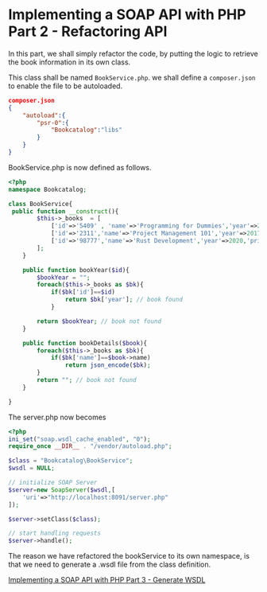 # Implementing a SOAP API with PHP Part 2 - Refactoring API

In this part, we shall simply refactor the code, by putting the logic to retrieve the book information in its own class.

This class shall be named ```BookService.php```. we shall define a ```composer.json``` to enable the file to be autoloaded.

```json
composer.json
{
    "autoload":{
        "psr-0":{
            "Bookcatalog":"libs"
        }
    }
}
```

BookService.php is now defined as follows.

```php
<?php
namespace Bookcatalog;

class BookService{
 public function __construct(){
        $this->_books  = [
            ['id'=>'5409' , 'name'=>'Programming for Dummies','year'=>2011,'price'=>'12.09'],
            ['id'=>'2311','name'=>'Project Management 101','year'=>2017,'price'=>'20.09'],
            ['id'=>'98777','name'=>'Rust Development','year'=>2020,'price'=>'32.09'],
        ];
    }

    public function bookYear($id){  
        $bookYear = "";
        foreach($this->_books as $bk){
            if($bk['id']==$id)
                return $bk['year']; // book found
            }

        return $bookYear; // book not found
    }

    public function bookDetails($book){  
        foreach($this->_books as $bk){
            if($bk['name']==$book->name)
                return json_encode($bk);
        }
        return ""; // book not found
    }

}
```

The server.php now becomes

```php
<?php
ini_set("soap.wsdl_cache_enabled", "0");
require_once __DIR__ . "/vendor/autoload.php";

$class = "Bookcatalog\BookService";
$wsdl = NULL;

// initialize SOAP Server
$server=new SoapServer($wsdl,[
    'uri'=>"http://localhost:8091/server.php"
]);

$server->setClass($class);

// start handling requests
$server->handle();
```

The reason we have refactored the bookService to its own namespace, is that we need to generate a .wsdl file from the class definition.

[Implementing a SOAP API with PHP Part 3 - Generate WSDL](Part3.md)
